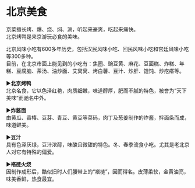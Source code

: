 # 北京美食

京菜擅长烤、爆、烧、焖、涮，听起来豪爽，吃起来痛快。   
北京烤鸭是来京游玩必食的美味。   
  
北京风味小吃有600多年历史，包括汉民风味小吃、回民风味小吃和宫廷风味小吃等300多种。   
目前，在北京市面上能见到的小吃有：焦圈、豌豆黄、麻花、豆面糕、炸糕、年糕、豆腐脑、茶汤、油炒面、艾窝窝、烤白薯、豆汁、炒肝、馄饨、炒疙瘩等。   

▶️**北京烤鸭**  
北京名食，它以色泽红艳，肉质细嫩，味道醇厚，肥而不腻的特色，被誉为“天下美味”而驰名中外。   

▶️**炸酱面**  
由黄瓜、香椿、豆芽、青豆、黄豆等菜码，肉丁及葱姜制作的炸酱，拌面条而成，味道鲜美。   

▶️**豆汁**  
具有色泽灰绿，豆汁浓醇，味酸且微甜的特色。冬、春季流食小吃。尤其是老北京人对它有特殊的偏爱。   

▶️**褡裢火烧**  
因制作成形后，酷似旧时人们腰带上的“褡裢”，因而得名。皮薄柔软，金黄油亮，味美香鲜，热食最宜。   